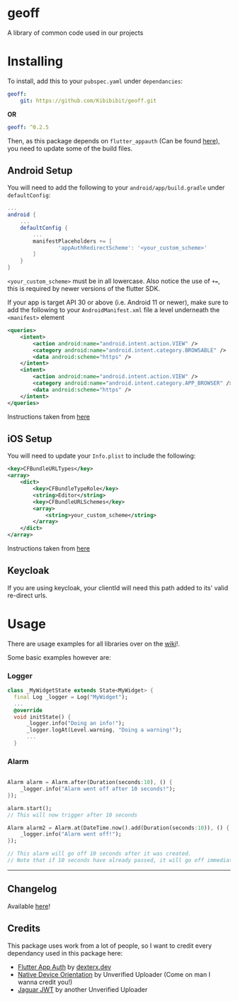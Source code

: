 # **geoff**
A library of common code used in our projects


# **Installing**
To install, add this to your `pubspec.yaml` under `dependancies`:
```yaml
geoff:
    git: https://github.com/Kibibibit/geoff.git

```
**OR**
```yaml
geoff: ^0.2.5

```

Then, as this package depends on `flutter_appauth` (Can be found [here](https://pub.dev/packages/flutter_appauth)), you need to update some of the build files.
## Android Setup
You will need to add the following to your `android/app/build.gradle` under `defaultConfig`:
```gradle
...
android {
    ...
    defaultConfig {
        ...
        manifestPlaceholders += [
                'appAuthRedirectScheme': '<your_custom_scheme>'
        ]
    }
}
```
`<your_custom_scheme>` must be in all lowercase. Also notice the use of `+=`, this is required by newer versions of the flutter SDK.

If your app is target API 30 or above (i.e. Android 11 or newer), make sure to add the following to your `AndroidManifest.xml` file a level underneath the `<manifest>` element
```xml
<queries>
    <intent>
        <action android:name="android.intent.action.VIEW" />
        <category android:name="android.intent.category.BROWSABLE" />
        <data android:scheme="https" />
    </intent>
    <intent>
        <action android:name="android.intent.action.VIEW" />
        <category android:name="android.intent.category.APP_BROWSER" />
        <data android:scheme="https" />
    </intent>
</queries>
```
Instructions taken from [here](https://pub.dev/packages/flutter_appauth#android-setup)

## iOS Setup

You will need to update your `Info.plist` to include the following:
```xml
<key>CFBundleURLTypes</key>
<array>
    <dict>
        <key>CFBundleTypeRole</key>
        <string>Editor</string>
        <key>CFBundleURLSchemes</key>
        <array>
            <string>your_custom_scheme</string>
        </array>
    </dict>
</array>
```
Instructions taken from [here](https://pub.dev/packages/flutter_appauth#ios-setup)

## Keycloak

If you are using keycloak, your clientId will need this path added to its' valid re-direct urls.


# **Usage**

There are usage examples for all libraries over on the [wiki](https://github.com/Kibibibit/geoff/wiki)!.

Some basic examples however are:
### Logger
```dart
class _MyWidgetState extends State<MyWidget> {
  final Log _logger = Log("MyWidget");
  ...
  @override
  void initState() {
      _logger.info("Doing an info!");
      _logger.logAt(Level.warning, "Doing a warning!");
      ...
  }

```

### Alarm
```dart

Alarm alarm = Alarm.after(Duration(seconds:10), () {
    _logger.info("Alarm went off after 10 seconds!");
});

alarm.start();
// This will now trigger after 10 seconds

Alarm alarm2 = Alarm.at(DateTime.now().add(Duration(seconds:10)), () {
    _logger.info("Alarm went off!");
});

// This alarm will go off 10 seconds after it was created.
// Note that if 10 seconds have already passed, it will go off immediatly
```

---

## **Changelog**
Available [here](https://github.com/Kibibibit/geoff/blob/main/CHANGELOG.md)!


## **Credits**
This package uses work from a lot of people, so I want to credit every dependancy used in this package here:

- [Flutter App Auth](https://pub.dev/packages/flutter_appauth) by [dexterx.dev](https://pub.dev/publishers/dexterx.dev/packages)
- [Native Device Orientation](https://pub.dev/packages/native_device_orientation) by Unverified Uploader (Come on man I wanna credit you!)
- [Jaguar JWT](https://pub.dev/packages/jaguar_jwt) by another Unverified Uploader